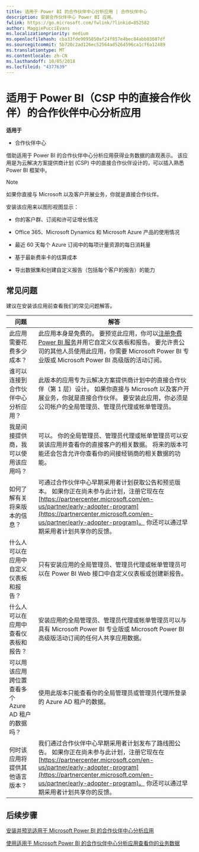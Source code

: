 ```yaml
---
title: 适用于 Power BI 的合作伙伴中心分析应用 | 合作伙伴中心
description: 安装合作伙伴中心 Power BI 应用。
fwlink: https://go.microsoft.com/fwlink/?linkid=852582
author: MaggiePucciEvans
ms.localizationpriority: medium
ms.openlocfilehash: cba33fde9095850af24f857e4bec84abb83607df
ms.sourcegitcommit: 5b720c2ad126ec52564ad5264596ca1cf6a12489
ms.translationtype: MT
ms.contentlocale: zh-CN
ms.lasthandoff: 10/05/2018
ms.locfileid: "4377639"
---
```

# <a name="partner-center-analytics-app-for-power-bi-direct-partners-in-csp"></a>适用于 Power BI（CSP 中的直接合作伙伴）的合作伙伴中心分析应用

**适用于**

- 合作伙伴中心

借助适用于 Power BI 的合作伙伴中心分析应用获得业务数据的直观表示。 该应用是为云解决方案提供商计划 (CSP) 中的直接合作伙伴设计的，可以插入熟悉 Power BI 框架中。 

> [!NOTE]  
> 如果你直接与 Microsoft 以及客户开展业务，你就是直接合作伙伴。 

安装该应用来以图形视图显示： 

-   你的客户群、订阅和许可证增长情况

-   Office 365、Microsoft Dynamics 和 Microsoft Azure 产品的使用情况

-   最近 60 天每个 Azure 订阅中的每项计量资源的每日消耗量

-   基于最新费率卡的估算成本

-   导出数据集和创建自定义报告（包括每个客户的报告）的能力

## <a name="frequently-asked-questions"></a>常见问题

建议在安装该应用前查看我们的常见问题解答。 

| **问题** | **解答** |
| --- | ---------- |
| 此应用需要花费多少成本？ | 此应用本身是免费的。 要预览此应用，你可以[注册免费 Power BI 服务](https://go.microsoft.com/fwlink/p/?linkid=845347)并用它自定义仪表板和报告。 要允许贵公司的其他人员使用此应用，你需要 Microsoft Power BI 专业版或 Microsoft Power BI 高级版的活动订阅。 |
| 谁可以连接到合作伙伴中心分析应用？ | 此版本的应用专为云解决方案提供商计划中的直接合作伙伴（第 1 层）设计。 如果你直接与 Microsoft 以及客户开展业务，你就是直接合作伙伴。 要安装此应用，你必须是公司帐户的全局管理员、管理员代理或帐单管理员。 |
| 我是间接提供商，我可以使用该应用吗？ | 可以。 你的全局管理员、管理员代理或帐单管理员可以安装该应用并查看你的直接客户的相关数据。 将来的版本可能还会包含允许你查看你的间接经销商的相关数据的功能。 |
| 如何了解有关将来版本的信息？ | 可通过合作伙伴中心早期采用者计划获取公告和预览版本。 如果你正在尚未参与此计划，注册它现在在[https://partnercenter.microsoft.com/en-us/partner/early-adopter-program](https://partnercenter.microsoft.com/en-us/partner/early-adopter-program)。 你还可以通过早期采用者计划共享你的反馈。 |
| 什么人可以在应用中自定义仪表板和报告？ | 只有安装应用的全局管理员、管理员代理或帐单管理员可以在 Power BI Web 接口中自定义仪表板或创建新报告。 |
| 什么人可以在应用中查看仪表板和报告？ | 安装应用的全局管理员、管理员代理或帐单管理员可以与具有 Microsoft Power BI 专业版或 Microsoft Power BI 高级版活动订阅的任何人共享应用数据。 |
| 可以用该应用跨位置查看多个 Azure AD 租户的数据吗？ | 使用此版本只能查看你的全局管理员或管理员代理所登录的 Azure AD 租户的数据。 | 
| 何时该应用将提供其他语言版本？ | 我们通过合作伙伴中心早期采用者计划发布了路线图公告。 如果你正在尚未参与此计划，注册它现在在[https://partnercenter.microsoft.com/en-us/partner/early-adopter-program](https://partnercenter.microsoft.com/en-us/partner/early-adopter-program)。 你还可以通过早期采用者计划共享你的反馈。 | 



## <a name="next-steps"></a>后续步骤

[安装并预览适用于 Microsoft Power BI 的合作伙伴中心分析应用](power-bi-app-for-direct-partners-install.md)

[使用适用于 Microsoft Power BI 的合作伙伴中心分析应用查看你的业务数据](power-bi-app-for-direct-partners-use.md)
